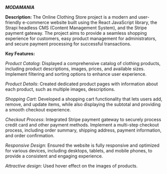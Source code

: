 **_MODAMANIA_**

**Description:** The Online Clothing Store project is a modern and user-friendly e-commerce website built using the React JavaScript library, the Strapi headless CMS (Content Management System), and the Stripe payment gateway. The project aims to provide a seamless shopping experience for customers, easy product management for administrators, and secure payment processing for successful transactions.

**Key Features:**

_Product Catalog_: Displayed a comprehensive catalog of clothing products, including product descriptions, images, prices, and available sizes. Implement filtering and sorting options to enhance user experience.

_Product Details_: Created dedicated product pages with information about each product, such as multiple images, descriptions.

_Shopping Cart_: Developed a shopping cart functionality that lets users add, remove, and update items, while also displaying the subtotal and providing a smooth checkout experience.

_Checkout Process_: Integrated Stripe payment gateway to securely process credit card and other payment methods. Implement a multi-step checkout process, including order summary, shipping address, payment information, and order confirmation.

_Responsive Design_: Ensured the website is fully responsive and optimized for various devices, including desktops, tablets, and mobile phones, to provide a consistent and engaging experience.

_Attractive design_: Used hover effect on the images of products.
